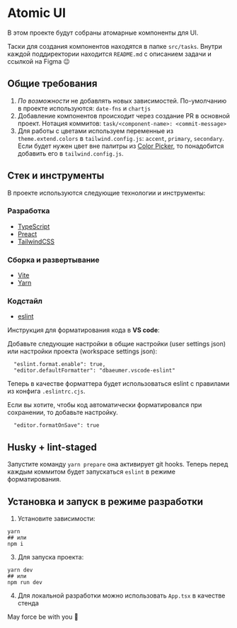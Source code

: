 # Atomic UI

В этом проекте будут собраны атомарные компоненты для UI.

Таски для создания компонентов находятся в папке `src/tasks`.
Внутри каждой поддиректории находится `README.md` с описанием задачи и ссылкой на Figma 😉

## Общие требования

1. *По возможности* не добавлять новых зависимостей. По-умолчанию в проекте используются: `date-fns` и `chartjs`
2. Добавление компонентов происходит через создание PR в основной проект. 
Нотация коммитов: `task/<component-name>: <commit-message>`
3. Для работы с цветами используем переменные из `theme.extend.colors` в `tailwind.config.js`: `accent`, `primary`, `secondary`. 
Если будет нужен цвет вне палитры из [Color Picker](https://tailwindcss.com/docs/customizing-colors#color-picker), то понадобится добавить его в `tailwind.config.js`. 

## Стек и инструменты

В проекте используются следующие технологии и инструменты:

### Разработка
- [TypeScript](https://www.typescriptlang.org/docs/)
- [Preact](https://preactjs.com/guide/v10/getting-started)
- [TailwindCSS](https://tailwindcss.com/docs)
### Сборка и развертывание
- [Vite](https://vitejs.dev/guide/)
- [Yarn](https://classic.yarnpkg.com/en/docs)
### Кодстайл
- [eslint](https://eslint.org/)

Инструкция для форматирования кода в **VS code**:

Добавьте следующие настройки в общие настройки (user settings json) или настройки проекта (workspace settings json): 

```
  "eslint.format.enable": true,
  "editor.defaultFormatter": "dbaeumer.vscode-eslint"
```

Теперь в качестве форматтера будет использоваться eslint с правилами из конфига `.eslintrc.cjs`. 

Если вы хотите, чтобы код автоматически форматировался при сохранении, то добавьте настройку.

```
  "editor.formatOnSave": true
```

**Husky + lint-staged**
---

Запустите команду `yarn prepare` она активирует git hooks. Теперь перед каждым коммитом будет запускаться `eslint` в режиме форматирования.

## Установка и запуск в режиме разработки

1. Установите зависимости:

```
yarn
## или
npm i
```

3. Для запуска проекта:

```
yarn dev
## или
npm run dev
```

4. Для локальной разработки можно использовать `App.tsx` в качестве стенда

May force be with you 🖖
